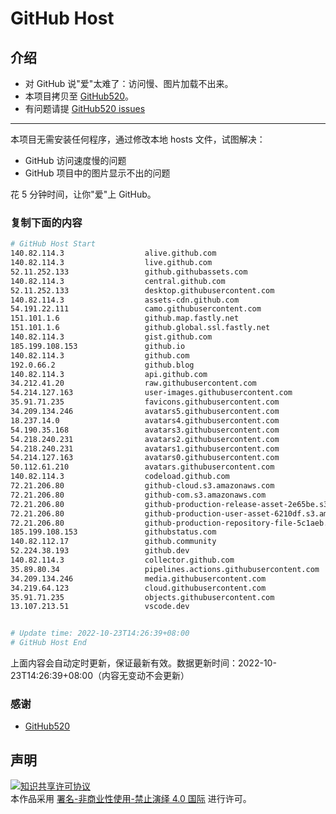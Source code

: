 # GitHub Host
## 介绍
- 对 GitHub 说"爱"太难了：访问慢、图片加载不出来。
- 本项目拷贝至 [GitHub520](https://github.com/521xueweihan/GitHub520)。
- 有问题请提 [GitHub520 issues](https://github.com/521xueweihan/GitHub520/issues/new)

---

本项目无需安装任何程序，通过修改本地 hosts 文件，试图解决：
- GitHub 访问速度慢的问题
- GitHub 项目中的图片显示不出的问题

花 5 分钟时间，让你"爱"上 GitHub。

### 复制下面的内容
```bash
# GitHub Host Start
140.82.114.3                  alive.github.com
140.82.114.3                  live.github.com
52.11.252.133                 github.githubassets.com
140.82.114.3                  central.github.com
52.11.252.133                 desktop.githubusercontent.com
140.82.114.3                  assets-cdn.github.com
54.191.22.111                 camo.githubusercontent.com
151.101.1.6                   github.map.fastly.net
151.101.1.6                   github.global.ssl.fastly.net
140.82.114.3                  gist.github.com
185.199.108.153               github.io
140.82.114.3                  github.com
192.0.66.2                    github.blog
140.82.114.3                  api.github.com
34.212.41.20                  raw.githubusercontent.com
54.214.127.163                user-images.githubusercontent.com
35.91.71.235                  favicons.githubusercontent.com
34.209.134.246                avatars5.githubusercontent.com
18.237.14.0                   avatars4.githubusercontent.com
54.190.35.168                 avatars3.githubusercontent.com
54.218.240.231                avatars2.githubusercontent.com
54.218.240.231                avatars1.githubusercontent.com
54.214.127.163                avatars0.githubusercontent.com
50.112.61.210                 avatars.githubusercontent.com
140.82.114.3                  codeload.github.com
72.21.206.80                  github-cloud.s3.amazonaws.com
72.21.206.80                  github-com.s3.amazonaws.com
72.21.206.80                  github-production-release-asset-2e65be.s3.amazonaws.com
72.21.206.80                  github-production-user-asset-6210df.s3.amazonaws.com
72.21.206.80                  github-production-repository-file-5c1aeb.s3.amazonaws.com
185.199.108.153               githubstatus.com
140.82.112.17                 github.community
52.224.38.193                 github.dev
140.82.114.3                  collector.github.com
35.89.80.34                   pipelines.actions.githubusercontent.com
34.209.134.246                media.githubusercontent.com
34.219.64.123                 cloud.githubusercontent.com
35.91.71.235                  objects.githubusercontent.com
13.107.213.51                 vscode.dev


# Update time: 2022-10-23T14:26:39+08:00
# GitHub Host End

```
上面内容会自动定时更新，保证最新有效。数据更新时间：2022-10-23T14:26:39+08:00（内容无变动不会更新）

### 感谢

- [GitHub520](https://github.com/521xueweihan/GitHub520)

## 声明
<a rel="license" href="https://creativecommons.org/licenses/by-nc-nd/4.0/deed.zh"><img alt="知识共享许可协议" style="border-width: 0" src="https://licensebuttons.net/l/by-nc-nd/4.0/88x31.png"></a><br>本作品采用 <a rel="license" href="https://creativecommons.org/licenses/by-nc-nd/4.0/deed.zh">署名-非商业性使用-禁止演绎 4.0 国际</a> 进行许可。